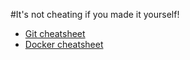#It's not cheating if you made it yourself!

* [Git cheatsheet](https://github.com/taurijuhkam/Cheatsheets/blob/master/git.md)
* [Docker cheatsheet](https://github.com/taurijuhkam/Cheatsheets/blob/master/docker.md)
